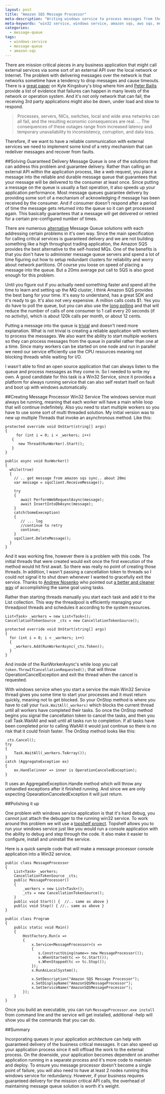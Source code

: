 ```yaml
---
layout: post
title: "Amazon SQS Message Processor"
meta-description: "Writing windows service to process messages from the Amazon SQS."
meta-keywords: "win32 service, windows service, amazon sqs, aws sqs, message queue, guaranteed delivery, asynchronous http calls"
categories: 
  - message-queue
tags:
  - windows-service
  - message-queue
  - amazon-sqs
---
```



There are mission critical pieces in any business application that might call external services via some sort of an external API over the local network or Internet. The problem with delivering messages over the network is that networks sometime have a tendency to drop messages and cause timeouts. There is a [great paper][1] on Kyle Kingsbury's blog where him and [Peter Bailis][2] provide a list of evidence that failures can happen in many levels of the network or operation system. And it's not only network that can fail, the receiving 3rd party applications might also be down, under load and slow to respond.

> Processes, servers, NICs, switches, local and wide area networks can all fail, and the resulting economic consequences are real. ... The consequences of these outages range from increased latency and temporary unavailability to inconsistency, corruption, and data loss.

Therefore, if we want to have a reliable communication with external services we need to implement some kind of a retry mechanism that can redeliver messages and recover from faults.

##Solving Guaranteed Delivery
Message Queue is one of the solutions that can address this problem and guarantee delivery. Rather than calling an external API within the application process, like a web request, you place a message into the reliable and durable message queue that guarantees that your message will be delivered to the consumer at least once. Since putting a message on the queue is usually a fast operation, it also speeds up your application performance. Most message queues guarantee delivery by providing some sort of a mechanism of acknowledging if message has been received by the consumer. And if consumer doesn't respond after a period of time the message gets returned into the queue so it can get processed again. This basically guarantees that a message will get delivered or retried for a certain pre-configured number of times. 

There are numerous [alternative][3] Message Queue solutions with each addressing certain problems in it's own way. Since the main specification for calling critical services is guaranteed delivery and we are not building something like a high throughput trading application, the Amazon SQS provides the best alternative to the self-hosted MQs. One of the benefits is that you don't have to administer message queue servers and spend a lot of time figuring out how to setup redundant clusters for reliability and worry about network partitions. Of course you loose on speed of placing a message into the queue. But a 20ms average put call to SQS is also good enough for this problem.

Until you figure out if you actually need something faster and spend all the time to learn and setting up the MQ cluster, I think Amazon SQS provides the best bang for your time. It's easy to understand, has a great SDK and it's ready to go. It's also not very expensive. A million calls costs $1. Yes you do have to poll the queue, but you can also use the [long polling][4] and that will reduce the number of calls of one consumer to 1 call every 20 seconds (if no activity), which is about 120k calls per month, or about 12 cents.

Putting a message into the queue is [trivial][5] and doesn't need more explanation. What is not trivial is creating a reliable application with workers to process the messages. We also want the ability to start multiple workers so they can process messages from the queue in parallel rather than one at a time. Since many workers can be started on one node and run in parallel we need our service efficiently use the CPU resources meaning not blocking threads while waiting for I/O.

I wasn't able to find an open source application that can always listen to the queue and process messages as they come in. So I needed to write my own. A good candidate for this task is a Win32 Service, since it provides a platform for always running service that can also self restart itself on fault and boot up with windows automatically. 

##Creating Message Processor Win32 Service
The windows service must always be running, meaning that each worker will have a main while loop that will continue indefinitely. Also you need to start multiple workers so you have to use some sort of multi threaded solution. 
My initial version was to new up multiple Threads that invoke an asynchronous method. Like this: 

    protected override void OnStart(string[] args)
    {
         for (int i = 0; i < _workers; i++)
       {
          new Thread(RunWorker).Start();
       }
    }

    public async void RunWorker()
    {
      while(true)
      {
        // .. get message from amazon sqs sync.. about 20ms
        var message = sqsClient.ReceiveMessage();
    
        try
        {
           await PerformWebRequestAsync(message);
           await InsertIntoDbAsync(message);
        }
        catch(SomeExeception)
        {
           // ... log
           //continue to retry
           continue;
        }
        sqsClient.DeleteMessage();
      }
    }

And it was working fine, however there is a problem with this code. The initial threads that were created would exit once the first execution of the method would hit first await. So there was really no point of creating those threads. In addition, I wasn't passing a cancellation token to threads so I could not signal it to shut down whenever I wanted to gracefully exit the service. Thanks to [Andrew Nosenko][6] who pointed out [a better and cleaner way][7] of accomplishing the same goal using tasks.

Rather than starting threads manually you start each task and add it to the List<Task> collection. This way the threadpool is efficiently managing your threadpool threads and schedules it according to the system resources. 

    List<Task> _workers = new List<Task>();
    CancellationTokenSource _cts = new CancellationTokenSource();
    
    protected override void OnStart(string[] args)
    {
      for (int i = 0; i < _workers; i++)
      {
        _workers.Add(RunWorkerAsync(_cts.Token)); 
      }
    }

And inside of the RunWorkerAsync's while loop you call `token.ThrowIfCancellationRequested();`  that will throw OperationCancelException and exit the thread when the cancel is requested. 

With windows service when you start a service the main Win32 Service thread gives you some time to start your processes and it must return quickly, meaning not to get blocked. So your OnStop method is where you have to call your `Task.WaitAll(_workers)` which blocks the current thread until all workers have completed their tasks. So once the OnStop method begins you signal the cancellation token to cancel the tasks, and then you call Task.WaitAll and wait until all tasks run to completion. If all tasks have been completed prior to calling WaitAll it would just continue so there is no risk that it could finish faster. The OnStop method looks like this:

    _cts.Cancel();
    try
    {
        Task.WaitAll(_workers.ToArray()); 
    }
    catch (AggregateException ex) 
    {
        ex.Handle(inner => inner is OperationCanceledException);
    }

It uses an AggregateException.Handle method which will throw any unhandled exceptions after it finished running. And since we are only expecting OpearationCanceledException it will just return. 

##Polishing it up

One problem with windows service application is that it's hard debug, you cannot just attach the debugger to the running win32 service. To work around this problem we will use a [topshelf project][8]. Topshelf allows you to run your windows service just like you would run a console application with the ability to debug and step through the code. It also make it easier to configure, install and uninstall the service. 

Here is a quick sample code that will make a message processor console application into a Win32 service.

    public class MessageProcessor
    {
        List<Task> _workers;
        CancellationTokenSource _cts;
        public MessageProcessor()
        {
            _workers = new List<Task>();
            _cts = new CancellationTokenSource();
        }
        public void Start() {  //.. same as above }
        public void Stop() { //.. same as above }
    }
    
    public class Program
    {
        public static void Main()
        {
            HostFactory.Run(x =>                                 
            {
                x.Service<MessageProcessor>(s =>                        
                {
                   s.ConstructUsing(name=> new MessageProcessor());     
                   s.WhenStarted(tc => tc.Start());              
                   s.WhenStopped(tc => tc.Stop());               
                });
                x.RunAsLocalSystem();                            
    
                x.SetDescription("Amazon SQS Message Processor");        
                x.SetDisplayName("AmazonSQSMessageProcessor");                       
                x.SetServiceName("AmazonSQSMessageProcessor");                       
            });                                                  
        }
    }

Once you build an executable, you can run `MessageProcessor.exe install` from command line and the service will get installed, additional -help will show you all the commands that you can do. 

##Summary

Incorporating queues in your application architecture can help with guaranteed delivery of the business critical messages. It can also speed up your application process since it will offload the work to the external process. On the downside, your application becomes dependent on another application running in a separate process and it's more code to maintain and deploy. To ensure you message processor doesn't become a single point of failure, you will also need to have at least 2 nodes running this windows service for redundancy. However, if your business requires guaranteed delivery for the mission critical API calls, the overhead of maintaining message queue solution is worth it's weight. 


  [1]: http://aphyr.com/posts/288-the-network-is-reliable
  [2]: https://twitter.com/pbailis/
  [3]: http://queues.io/
  [4]: http://docs.aws.amazon.com/AWSSimpleQueueService/latest/SQSDeveloperGuide/sqs-long-polling.html
  [5]: http://docs.aws.amazon.com/AWSSdkDocsNET/latest/DeveloperGuide/send-sqs-message.html
  [6]: http://nozillium.com/
  [7]: http://stackoverflow.com/questions/25001764/always-running-threads-on-windows-service#answer-25009215
  [8]: http://topshelf-project.com/